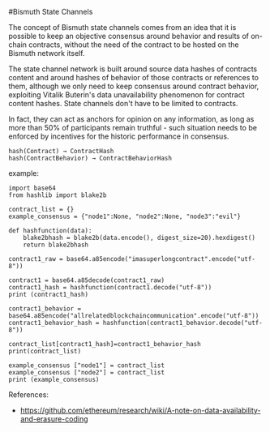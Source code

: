#Bismuth State Channels

The concept of Bismuth state channels comes from an idea that it is possible 
to keep an objective consensus around behavior and results of on-chain contracts, without 
the need of the contract to be hosted on the Bismuth network itself.

The state channel network is built around source data hashes of contracts content
and around hashes of behavior of those contracts or references to them, although we only 
need to keep consensus around contract behavior, exploiting Vitalik Buterin's data 
unavailability phenomenon for contract content hashes. State channels don't have to be 
limited to contracts. 

In fact,
they can act as anchors for opinion on any information, as long as more than 50% of
 participants remain truthful - such situation needs to be enforced by incentives for the
 historic performance in consensus. 

```
hash(Contract) → ContractHash
hash(ContractBehavior) → ContractBehaviorHash
```
 example:
 
```
import base64
from hashlib import blake2b

contract_list = {}
example_consensus = {"node1":None, "node2":None, "node3":"evil"}

def hashfunction(data):
    blake2bhash = blake2b(data.encode(), digest_size=20).hexdigest()
    return blake2bhash

contract1_raw = base64.a85encode("imasuperlongcontract".encode("utf-8"))

contract1 = base64.a85decode(contract1_raw)
contract1_hash = hashfunction(contract1.decode("utf-8"))
print (contract1_hash)

contract1_behavior = base64.a85encode("allrelatedblockchaincommunication".encode("utf-8"))
contract1_behavior_hash = hashfunction(contract1_behavior.decode("utf-8"))

contract_list[contract1_hash]=contract1_behavior_hash
print(contract_list)

example_consensus ["node1"] = contract_list
example_consensus ["node2"] = contract_list
print (example_consensus)
```
 
 References:
 * https://github.com/ethereum/research/wiki/A-note-on-data-availability-and-erasure-coding